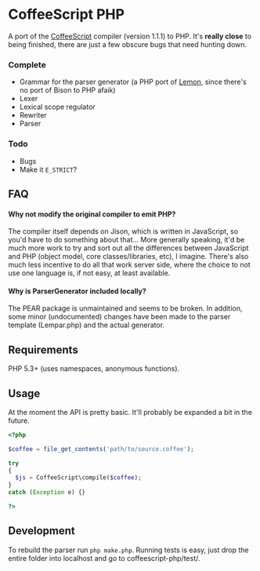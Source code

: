 
# CoffeeScript PHP

A port of the [CoffeeScript](http://jashkenas.github.com/coffee-script/)
compiler (version 1.1.1) to PHP. It's **really close** to being finished, there
are just a few obscure bugs that need hunting down.

### Complete

* Grammar for the parser generator (a PHP port of
  [Lemon](http://pear.php.net/package/PHP_ParserGenerator/), since there's no 
  port of Bison to PHP afaik)
* Lexer
* Lexical scope regulator
* Rewriter
* Parser

### Todo

* Bugs
* Make it `E_STRICT`?

## FAQ

#### Why not modify the original compiler to emit PHP?

The compiler itself depends on Jison, which is written in JavaScript, so you'd
have to do something about that... More generally speaking, it'd be much more
work to try and sort out all the differences between JavaScript and PHP (object
model, core classes/libraries, etc), I imagine. There's also much less incentive
to do all that work server side, where the choice to not use one language is,
if not easy, at least available.

#### Why is ParserGenerator included locally?

The PEAR package is unmaintained and seems to be broken. In addition, some 
minor (undocumented) changes have been made to the parser template (Lempar.php)
and the actual generator.

## Requirements

PHP 5.3+ (uses namespaces, anonymous functions).

## Usage

At the moment the API is pretty basic. It'll probably be expanded a bit in the 
future.

```php
<?php

$coffee = file_get_contents('path/to/source.coffee');

try
{
  $js = CoffeeScript\compile($coffee);
}
catch (Exception e) {}

?>
```

## Development

To rebuild the parser run `php make.php`. Running tests is easy, just drop the
entire folder into localhost and go to coffeescript-php/test/.

